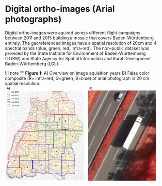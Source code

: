 # Digital ortho-images (Arial photographs)

Digital ortho-images were aquired across different flight campaigns between 2011 and 2015 building a mosaic that covers
Baden-Württemberg entirely. The georeferenced images have a spatial resolution of 20cm and 4 spectral bands (blue,
green, red, infra-red). The non-public dataset was provided by the State Institute for Environment of Baden-Württemberg
(LUBW) and State Agency for Spatial Information and Rural Development Baden-Württemberg (LGL).

!!! note ""
**Figure 1:** A) Overview on image aquisition years B) False color composite (R= infra-red, G=green, B=blue) of arial photograph in 20 cm spatial resolution.
    ![arial photographs](Ortho_image_example.PNG)
